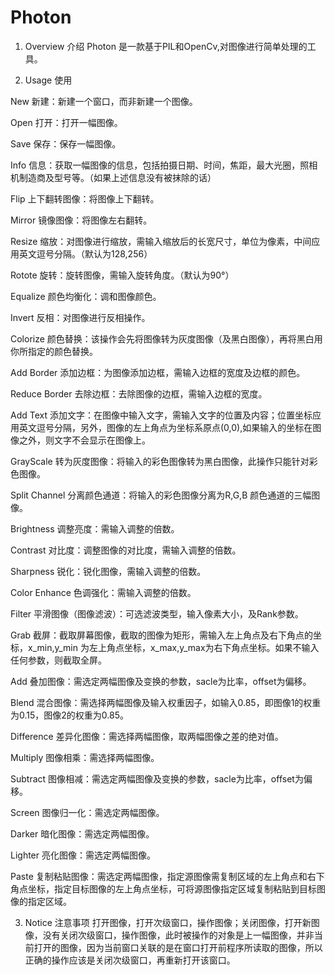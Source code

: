 # **Photon**

1.  Overview 介绍
Photon 是一款基于PIL和OpenCv,对图像进行简单处理的工具。

2. Usage 使用

New 新建：新建一个窗口，而非新建一个图像。

Open 打开：打开一幅图像。

Save 保存：保存一幅图像。

Info 信息：获取一幅图像的信息，包括拍摄日期、时间，焦距，最大光圈，照相机制造商及型号等。（如果上述信息没有被抹除的话）


Flip 上下翻转图像：将图像上下翻转。

Mirror 镜像图像：将图像左右翻转。

Resize 缩放：对图像进行缩放，需输入缩放后的长宽尺寸，单位为像素，中间应用英文逗号分隔。（默认为128,256）

Rotote 旋转：旋转图像，需输入旋转角度。（默认为90°）

Equalize 颜色均衡化：调和图像颜色。

Invert 反相：对图像进行反相操作。

Colorize 颜色替换：该操作会先将图像转为灰度图像（及黑白图像），再将黑白用你所指定的颜色替换。

Add Border 添加边框：为图像添加边框，需输入边框的宽度及边框的颜色。

Reduce Border 去除边框：去除图像的边框，需输入边框的宽度。

Add Text 添加文字：在图像中输入文字，需输入文字的位置及内容；位置坐标应用英文逗号分隔，另外，图像的左上角点为坐标系原点(0,0),如果输入的坐标在图像之外，则文字不会显示在图像上。

GrayScale 转为灰度图像：将输入的彩色图像转为黑白图像，此操作只能针对彩色图像。

Split Channel 分离颜色通道：将输入的彩色图像分离为R,G,B 颜色通道的三幅图像。

Brightness 调整亮度：需输入调整的倍数。

Contrast 对比度：调整图像的对比度，需输入调整的倍数。

Sharpness 锐化：锐化图像，需输入调整的倍数。

Color Enhance 色调强化：需输入调整的倍数。

Filter 平滑图像（图像滤波）：可选滤波类型，输入像素大小，及Rank参数。

Grab 截屏：截取屏幕图像，截取的图像为矩形，需输入左上角点及右下角点的坐标，x_min,y_min 为左上角点坐标，x_max,y_max为右下角点坐标。如果不输入任何参数，则截取全屏。

Add 叠加图像：需选定两幅图像及变换的参数，sacle为比率，offset为偏移。

Blend 混合图像：需选择两幅图像及输入权重因子，如输入0.85，即图像1的权重为0.15，图像2的权重为0.85。

Difference 差异化图像：需选择两幅图像，取两幅图像之差的绝对值。

Multiply 图像相乘：需选择两幅图像。

Subtract 图像相减：需选定两幅图像及变换的参数，sacle为比率，offset为偏移。

Screen 图像归一化：需选定两幅图像。

Darker 暗化图像：需选定两幅图像。

Lighter 亮化图像：需选定两幅图像。

Paste 复制粘贴图像：需选定两幅图像，指定源图像需复制区域的左上角点和右下角点坐标，指定目标图像的左上角点坐标，可将源图像指定区域复制粘贴到目标图像的指定区域。

3. Notice 注意事项
打开图像，打开次级窗口，操作图像；关闭图像，打开新图像，没有关闭次级窗口，操作图像，此时被操作的对象是上一幅图像，并非当前打开的图像，因为当前窗口关联的是在窗口打开前程序所读取的图像，所以正确的操作应该是关闭次级窗口，再重新打开该窗口。



